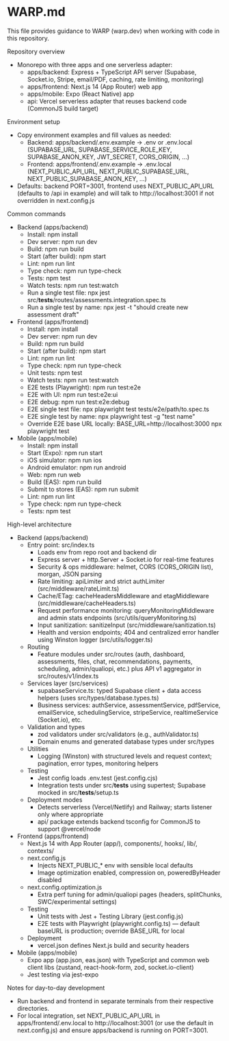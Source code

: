 # WARP.md

This file provides guidance to WARP (warp.dev) when working with code in this repository.

Repository overview
- Monorepo with three apps and one serverless adapter:
  - apps/backend: Express + TypeScript API server (Supabase, Socket.io, Stripe, email/PDF, caching, rate limiting, monitoring)
  - apps/frontend: Next.js 14 (App Router) web app
  - apps/mobile: Expo (React Native) app
  - api: Vercel serverless adapter that reuses backend code (CommonJS build target)

Environment setup
- Copy environment examples and fill values as needed:
  - Backend: apps/backend/.env.example -> .env or .env.local (SUPABASE_URL, SUPABASE_SERVICE_ROLE_KEY, SUPABASE_ANON_KEY, JWT_SECRET, CORS_ORIGIN, …)
  - Frontend: apps/frontend/.env.example -> .env.local (NEXT_PUBLIC_API_URL, NEXT_PUBLIC_SUPABASE_URL, NEXT_PUBLIC_SUPABASE_ANON_KEY, …)
- Defaults: backend PORT=3001, frontend uses NEXT_PUBLIC_API_URL (defaults to /api in example) and will talk to http://localhost:3001 if not overridden in next.config.js

Common commands
- Backend (apps/backend)
  - Install: npm install
  - Dev server: npm run dev
  - Build: npm run build
  - Start (after build): npm start
  - Lint: npm run lint
  - Type check: npm run type-check
  - Tests: npm test
  - Watch tests: npm run test:watch
  - Run a single test file: npx jest src/__tests__/routes/assessments.integration.spec.ts
  - Run a single test by name: npx jest -t "should create new assessment draft"
- Frontend (apps/frontend)
  - Install: npm install
  - Dev server: npm run dev
  - Build: npm run build
  - Start (after build): npm start
  - Lint: npm run lint
  - Type check: npm run type-check
  - Unit tests: npm test
  - Watch tests: npm run test:watch
  - E2E tests (Playwright): npm run test:e2e
  - E2E with UI: npm run test:e2e:ui
  - E2E debug: npm run test:e2e:debug
  - E2E single test file: npx playwright test tests/e2e/path/to.spec.ts
  - E2E single test by name: npx playwright test -g "test name"
  - Override E2E base URL locally: BASE_URL=http://localhost:3000 npx playwright test
- Mobile (apps/mobile)
  - Install: npm install
  - Start (Expo): npm run start
  - iOS simulator: npm run ios
  - Android emulator: npm run android
  - Web: npm run web
  - Build (EAS): npm run build
  - Submit to stores (EAS): npm run submit
  - Lint: npm run lint
  - Type check: npm run type-check
  - Tests: npm test

High-level architecture
- Backend (apps/backend)
  - Entry point: src/index.ts
    - Loads env from repo root and backend dir
    - Express server + http.Server + Socket.io for real-time features
    - Security & ops middleware: helmet, CORS (CORS_ORIGIN list), morgan, JSON parsing
    - Rate limiting: apiLimiter and strict authLimiter (src/middleware/rateLimit.ts)
    - Cache/ETag: cacheHeadersMiddleware and etagMiddleware (src/middleware/cacheHeaders.ts)
    - Request performance monitoring: queryMonitoringMiddleware and admin stats endpoints (src/utils/queryMonitoring.ts)
    - Input sanitization: sanitizeInput (src/middleware/sanitization.ts)
    - Health and version endpoints; 404 and centralized error handler using Winston logger (src/utils/logger.ts)
  - Routing
    - Feature modules under src/routes (auth, dashboard, assessments, files, chat, recommendations, payments, scheduling, admin/qualiopi, etc.) plus API v1 aggregator in src/routes/v1/index.ts
  - Services layer (src/services)
    - supabaseService.ts: typed Supabase client + data access helpers (uses src/types/database.types.ts)
    - Business services: authService, assessmentService, pdfService, emailService, schedulingService, stripeService, realtimeService (Socket.io), etc.
  - Validation and types
    - zod validators under src/validators (e.g., authValidator.ts)
    - Domain enums and generated database types under src/types
  - Utilities
    - Logging (Winston) with structured levels and request context; pagination, error types, monitoring helpers
  - Testing
    - Jest config loads .env.test (jest.config.cjs)
    - Integration tests under src/__tests__ using supertest; Supabase mocked in src/__tests__/setup.ts
  - Deployment modes
    - Detects serverless (Vercel/Netlify) and Railway; starts listener only where appropriate
    - api/ package extends backend tsconfig for CommonJS to support @vercel/node
- Frontend (apps/frontend)
  - Next.js 14 with App Router (app/), components/, hooks/, lib/, contexts/
  - next.config.js
    - Injects NEXT_PUBLIC_* env with sensible local defaults
    - Image optimization enabled, compression on, poweredByHeader disabled
  - next.config.optimization.js
    - Extra perf tuning for admin/qualiopi pages (headers, splitChunks, SWC/experimental settings)
  - Testing
    - Unit tests with Jest + Testing Library (jest.config.js)
    - E2E tests with Playwright (playwright.config.ts) — default baseURL is production; override BASE_URL for local
  - Deployment
    - vercel.json defines Next.js build and security headers
- Mobile (apps/mobile)
  - Expo app (app.json, eas.json) with TypeScript and common web client libs (zustand, react-hook-form, zod, socket.io-client)
  - Jest testing via jest-expo

Notes for day-to-day development
- Run backend and frontend in separate terminals from their respective directories.
- For local integration, set NEXT_PUBLIC_API_URL in apps/frontend/.env.local to http://localhost:3001 (or use the default in next.config.js) and ensure apps/backend is running on PORT=3001.
